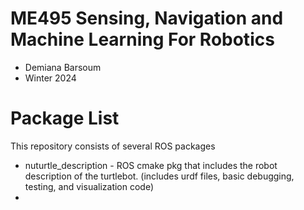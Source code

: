 # ME495 Sensing, Navigation and Machine Learning For Robotics
* Demiana Barsoum
* Winter 2024
# Package List
This repository consists of several ROS packages
- nuturtle_description - ROS cmake pkg that includes the robot description of the turtlebot. (includes urdf files, basic debugging, testing, and visualization code)
- 